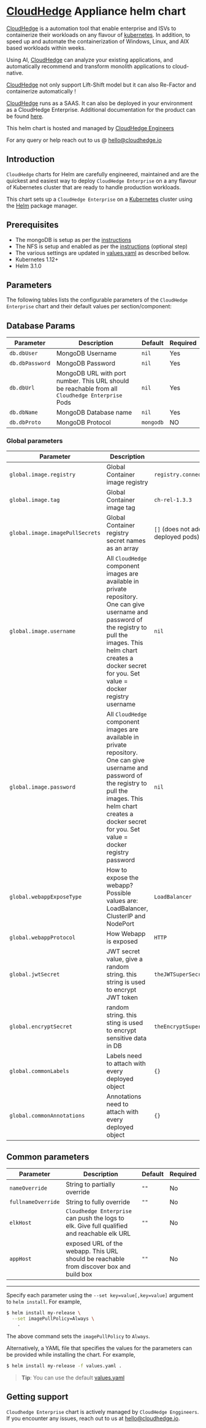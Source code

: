 # [CloudHedge](https://cloudhedge.io) Appliance helm chart

[CloudHedge](https://cloudhedge.io) is a automation tool that enable enterprise and ISVs to containerize their workloads on any flavour of [kubernetes](http://kubernetes.io/). In addition, to speed up and automate the containerization of Windows, Linux, and AIX based workloads within weeks.

Using AI, [CloudHedge](https://cloudhedge.io) can analyze your existing applications, and automatically recommend and transform monolith applications to cloud-native.

[CloudHedge](https://cloudhedge.io) not only support Lift-Shift model but it can also Re-Factor and containerize automatically !

[CloudHedge](https://cloudhedge.io) runs as a SAAS. It can also be deployed in your environment as a CloudHedge Enterprise. Additional documentation for the product can be found [here](https://app.cloudhedge.io/api/ch-user-guide/).

This helm chart is hosted and managed by [CloudHedge Engineers](mailto:engg@cloudhedge.io)

For any query or help reach out to us @ [hello@cloudhedge.io](mailto:hello@cloudhedge.io)

## Introduction

`CloudHedge` charts for Helm are carefully engineered, maintained and are the quickest and easiest way to deploy `CloudHedge Enterprise` on a any flavour  of Kubernetes cluster that are ready to handle production workloads.

This chart sets up a `CloudHedge Enterprise` on a [Kubernetes](http://kubernetes.io) cluster using the [Helm](https://helm.sh) package manager.

## Prerequisites
- The mongoDB is setup as per the [instructions](https://app.cloudhedge.io/api/ch-user-guide/#installation/installation-instructions/install-configure-mongodb/)
- The NFS is setup and enabled as per the [instructions](https://app.cloudhedge.io/api/ch-user-guide/#installation/installation-instructions/Helm-Openshift/enable-nfs/) (optional step)
- The various settings are updated in [values.yaml](./values.yaml) as described bellow.
- Kubernetes 1.12+
- Helm 3.1.0

## Parameters

The following tables lists the configurable parameters of the `CloudHedge Enterprise` chart and their default values per section/component:

## Database Params
| Parameter                 | Description | Default | Required |
|---------------------------|---------------------------|---------------------------|---------------------------|
| `db.dbUser` | MongoDB Username | `nil` | Yes |
| `db.dbPassword` | MongoDB Password | `nil` | Yes | 
| `db.dbUrl` | MongoDB URL with port number. This URL should be reachable from all `Cloudhedge Enterprise` Pods | `nil` | Yes |
| `db.dbName` | MongoDB Database name | `nil` | Yes |
| `db.dbProto` | MongoDB Protocol | `mongodb` |  NO |

### Global parameters

| Parameter | Description | Default | Required |
|---------------------------|---------------------------|---------------------------|---------------------------|
| `global.image.registry`   | Global Container image registry | `registry.connect.redhat.com/cloudhedge`       |  No |
| `global.image.tag` | Global Container image tag | `ch-rel-1.3.3`  |  No |
| `global.image.imagePullSecrets` | Global Container registry secret names as an array | `[]` (does not add image pull secrets to deployed pods) |  No |
| `global.image.username` | All `CloudHedge` component images are available in private repository. One can give username and password of the registry to pull the images. This helm chart creates a docker secret for you. Set value = docker registry username | `nil`  |  No |
| `global.image.password` | All `CloudHedge` component images are available in private repository. One can give username and password of the registry to pull the images. This helm chart creates a docker secret for you. Set value = docker registry password | `nil`  |  No |
| `global.webappExposeType` | How to expose the webapp? Possible values are: LoadBalancer, ClusterIP and NodePort  | `LoadBalancer` |  No |
| `global.webappProtocol` | How Webapp is exposed | `HTTP` |  No |
| `global.jwtSecret` | JWT secret value, give a random string. this string is used to encrypt JWT token | `theJWTSuperSecretValue`  |  No |
| `global.encryptSecret` | random string. this sting is used to encrypt sensitive data in DB | `theEncryptSuperSecretValue` |  No |
| `global.commonLabels` | Labels need to attach with every deployed object | `{}` |  No |
| `global.commonAnnotations` | Annotations need to attach with every deployed object | `{}` |  No |

## Common parameters

| Parameter | Description | Default | Required |
|---------------------------|---------------------------|---------------------------|---------------------------|
| `nameOverride`       | String to partially override | `""` | No |
| `fullnameOverride`   | String to fully override | `""` | No |
| `elkHost`       | `Cloudhedge Enterprise` can push the logs to elk. Give full qualified and reachable elk URL | `""`  | No |
| `appHost`       | exposed URL of the webapp. This URL should be reachable from discover box and build box | `""`  | No |

---

Specify each parameter using the `--set key=value[,key=value]` argument to `helm install`. For example,

```bash
$ helm install my-release \
  --set imagePullPolicy=Always \
    .
```

The above command sets the `imagePullPolicy` to `Always`.

Alternatively, a YAML file that specifies the values for the parameters can be provided while installing the chart. For example,

```bash
$ helm install my-release -f values.yaml .
```

> **Tip**: You can use the default [values.yaml](values.yaml)

## Getting support

`Cloudhedge Enterprise` chart is actively managed by `CloudHedge Enggineers`. If you encounter any issues, reach out to us at [hello@cloudhedge.io](mailto:hello@cloudhedge.io). 
